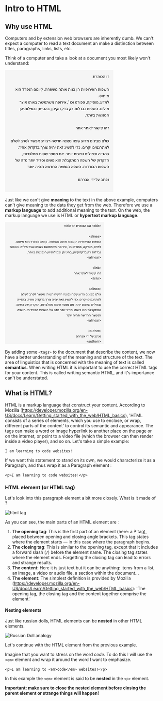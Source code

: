 # Intro to HTML

## Why use HTML

Computers and by extension web browsers are inherently dumb. We can't expect a computer to read a text document an make a distinction between titles, paragraphs, links, lists, etc.

Think of a computer and take a look at a document you most likely won't understand:

![text in hebrew](./assets/hebrew.png)

Just like we can't give **meaning** to the text in the above example, computers can't give meaning to the data they get from the web. Therefore we use a **markup language** to add additional meaning to the text. On the web, the markup language we use is HTML or **hypertext markup language**.

![text in hebrew with markup](./assets/hebrew-markup.png)

By adding some `<tags>` to the document that describe the content, we now have a better understanding of the meaning and structure of the text. The area of linguistics that is concerned with the meaning of text is called **semantics**.
When writing HTML it is important to use the correct HTML tags for your content. This is called writing semantic HTML, and it's importance can't be understated.

## What is HTML?

HTML is a markup language that construct your content. According to Mozilla (https://developer.mozilla.org/en-US/docs/Learn/Getting_started_with_the_web/HTML_basics), 'HTML consists of a series of elements, which you use to enclose, or wrap, different parts of the content' to control its semantic and appearance. The tags can make a word or image hyperlink to another place on the page or on the internet, or point to a video file (which the browser can then render inside a video player), and so on.  Let's take a simple example:

```I am learning to code websites!```

If we want this statement to stand on its own, we would characterize it as a Paragraph, and thus wrap it as a Paragraph element :

```<p>I am learning to code websites!</p>```

### HTML element (or HTML tag)

Let's look into this paragraph element a bit more closely. What is it made of ?

![html tag](./assets/grumpy-cat-small.png)

As you can see, the main parts of an HTML element are :

1. **The opening tag**: This is the first part of an element (here: a P tag), placed between opening and closing angle brackets. This tag states where the element starts — in this case where the paragraph begins.
2. **The closing tag**: This is similar to the opening tag, except that it includes a forward slash (`/`) before the element name. The closing tag states where the element ends. Forgetting the closing tag can lead to errors and strange results.
3. **The content**: Here it is just text but it can be anything: items from a list, an image, a video or audio file, a section within the document...
4. **The element**: The simplest definition is provided by Mozilla (https://developer.mozilla.org/en-US/docs/Learn/Getting_started_with_the_web/HTML_basics): 'The opening tag, the closing tag and the content together comprise the element.'


#### Nesting elements

Just like russian dolls, HTML elements can be **nested** in other HTML elements.

![Russian Doll analogy](./assets/russian-doll-html.jpg)

Let's continue with the HTML element from the previous example.

Imagine that you want to stress on the word *code*. To do this I will use the `<em>` element and wrap it around the word I want to emphasize.

```<p>I am learning to <em>code</em> websites!</p>```

In this example the `<em>` element is said to be **nested** in the `<p>` element.

**Important: make sure to close the nested element before closing the parent element or strange things will happen!**
